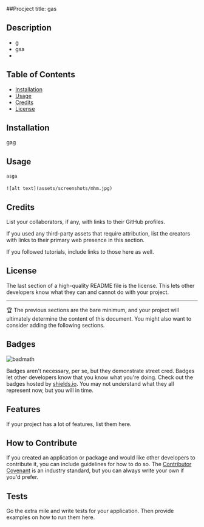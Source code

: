 ##Procject title: gas

  ## Description

  
  - g
  - gsa
  - 
  
  ## Table of Contents 
  
  
  - [Installation](#installation)
  - [Usage](#usage)
  - [Credits](#credits)
  - [License](#license)
  
  ## Installation
  
  gag
  
  ## Usage
  
    asga
  
    ![alt text](assets/screenshots/mhm.jpg)
  
   
  
  ## Credits
  
  List your collaborators, if any, with links to their GitHub profiles.
  
  If you used any third-party assets that require attribution, list the creators with links to their primary web presence in this section.
  
  If you followed tutorials, include links to those here as well.
  
  ## License
  
  The last section of a high-quality README file is the license. This lets other developers know what they can and cannot do with your project. 
  
  ---
  
  🏆 The previous sections are the bare minimum, and your project will ultimately determine the content of this document. You might also want to consider adding the following sections.
  
  ## Badges
  
  ![badmath](https://img.shields.io/github/languages/top/lernantino/badmath)
  
  Badges aren't necessary, per se, but they demonstrate street cred. Badges let other developers know that you know what you're doing. Check out the badges hosted by [shields.io](https://shields.io/). You may not understand what they all represent now, but you will in time.
  
  ## Features
  
  If your project has a lot of features, list them here.
  
  ## How to Contribute
  
  If you created an application or package and would like other developers to contribute it, you can include guidelines for how to do so. The [Contributor Covenant](https://www.contributor-covenant.org/) is an industry standard, but you can always write your own if you'd prefer.
  
  ## Tests
  
  Go the extra mile and write tests for your application. Then provide examples on how to run them here.